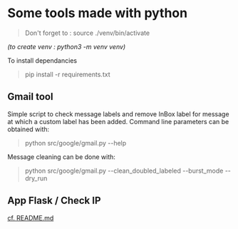 # Some tools made with python

> Don't forget to : source ./venv/bin/activate

<!-- markdownlint-disable MD036 -->
_(to create venv :  python3 -m venv venv)_
<!-- markdownlint-enable MD036 -->

To install dependancies

> pip install -r requirements.txt

## Gmail tool

Simple script to check message labels and remove InBox label for message at which a custom label has been added.
Command line parameters can be obtained with:
> python src/google/gmail.py --help

Message cleaning can be done with:
> python src/google/gmail.py --clean_doubled_labeled --burst_mode --dry_run

## App Flask / Check IP

[cf. README.md](src/myip/README.md)
